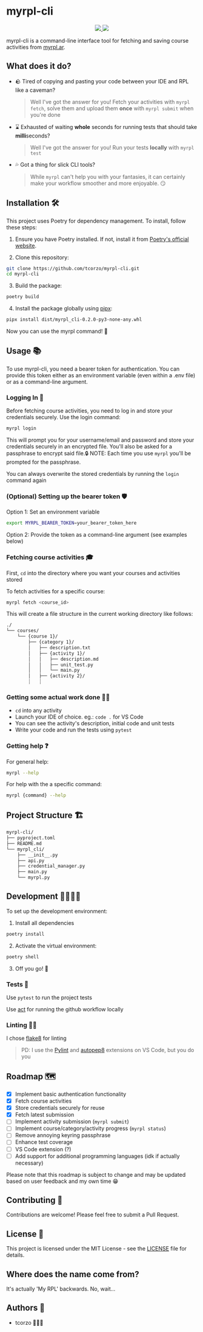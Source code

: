 # myrpl-cli

<p align="center">
    <a href="https://github.com/tcorzo/myrpl-cli/actions/workflows/python-ci.yml" alt="Build Status">
        <img src="https://img.shields.io/github/actions/workflow/status/tcorzo/myrpl-cli/python-ci.yml?branch=main" />
    </a>
    <a href="https://github.com/tcorzo/myrpl-cli/blob/main/LICENSE" alt="License">
        <img src="https://img.shields.io/github/license/tcorzo/myrpl-cli" />
    </a>
</p>

myrpl-cli is a command-line interface tool for fetching and saving course activities from [myrpl.ar](https://myrpl.ar/).

## What does it do?

-   🪨 Tired of copying and pasting your code between your IDE and RPL like a caveman?

    > Well I've got the answer for you! Fetch your activities with `myrpl fetch`, solve them and upload them **once** with `myrpl submit` when you're done

-   ⌛ Exhausted of waiting **whole** seconds for running tests that should take **milli**seconds?

    > Well I've got the answer for you! Run your tests **locally** with `myrpl test`

-   💦 Got a thing for slick CLI tools?

    > While `myrpl` can't help you with your fantasies, it can certainly make your workflow smoother and more enjoyable. 😏

## Installation 🛠️

This project uses Poetry for dependency management. To install, follow these steps:

1. Ensure you have Poetry installed. If not, install it from [Poetry's official website](https://python-poetry.org/docs/#installation).

2. Clone this repository:

```bash
git clone https://github.com/tcorzo/myrpl-cli.git
cd myrpl-cli
```

3. Build the package:

```bash
poetry build
```

4. Install the package globally using [pipx](https://github.com/pypa/pipx):

```bash
pipx install dist/myrpl_cli-0.2.0-py3-none-any.whl
```

Now you can use the myrpl command! 🎉

## Usage 📚

To use myrpl-cli, you need a bearer token for authentication. You can provide this token either as an environment variable (even within a .env file) or as a command-line argument.

### Logging In 🔑

Before fetching course activities, you need to log in and store your credentials securely. Use the login command:

```bash
myrpl login
```

This will prompt you for your username/email and password and store your credentials securely in an encrypted file. You'll also be asked for a passphrase to encrypt said file.🔒 NOTE: Each time you use `myrpl` you'll be prompted for the passphrase.

You can always overwrite the stored credentials by running the `login` command again

### (Optional) Setting up the bearer token 🛡️

Option 1: Set an environment variable

```bash
export MYRPL_BEARER_TOKEN=your_bearer_token_here
```

Option 2: Provide the token as a command-line argument (see examples below)

### Fetching course activities 🎓

First, `cd` into the directory where you want your courses and activities stored

To fetch activities for a specific course:

```bash
myrpl fetch <course_id>
```

This will create a file structure in the current working directory like follows:

```bash
./
└── courses/
    └── {course 1}/
        ├── {category 1}/
        │   ├── description.txt
        │   ├── {activity 1}/
        │   │   ├── description.md
        │   │   ├── unit_test.py
        │   │   └── main.py
        │   ├── {activity 2}/
        ┊   ┊
```

### Getting some actual work done 🧑‍💻

-   `cd` into any activity
-   Launch your IDE of choice. eg.: `code .` for VS Code
-   You can see the activity's description, initial code and unit tests
-   Write your code and run the tests using `pytest`

### Getting help ❓

For general help:

```bash
myrpl --help
```

For help with the a specific command:

```bash
myrpl {command} --help
```

## Project Structure 🏗️

```bash
myrpl-cli/
├── pyproject.toml
├── README.md
└── myrpl_cli/
    ├── __init__.py
    ├── api.py
    ├── credential_manager.py
    ├── main.py
    └── myrpl.py
```

## Development 👩‍💻👨‍💻

To set up the development environment:

1. Install all dependencies

```bash
poetry install
```

2. Activate the virtual environment:

```bash
poetry shell
```

3. Off you go! 🚀

### Tests 🧪

Use `pytest` to run the project tests

Use [act](https://github.com/nektos/act) for running the github workflow locally

### Linting 📝✅

I chose [flake8](https://pypi.org/project/flake8/) for linting

> PD: I use the [Pylint](https://marketplace.visualstudio.com/items?itemName=ms-python.pylint) and [autopep8](https://marketplace.visualstudio.com/items?itemName=ms-python.autopep8) extensions on VS Code, but you do you

## Roadmap 🗺️
- [x] Implement basic authentication functionality
- [x] Fetch course activities
- [x] Store credentials securely for reuse
- [x] Fetch latest submission
- [ ] Implement activity submission (`myrpl submit`)
- [ ] Implement course/category/activity progress (`myrpl status`)
- [ ] Remove annoying keyring passphrase
- [ ] Enhance test coverage
- [ ] VS Code extension (?)
- [ ] Add support for additional programming languages (idk if actually necessary)

Please note that this roadmap is subject to change and may be updated based on user feedback and my own time 😁


## Contributing 🤝

Contributions are welcome! Please feel free to submit a Pull Request.

## License 📜

This project is licensed under the MIT License - see the [LICENSE](LICENSE) file for details.

## Where does the name come from?
It's actually 'My RPL' backwards. No, wait...

## Authors 👥

-   tcorzo 🧑🏾‍🦲

